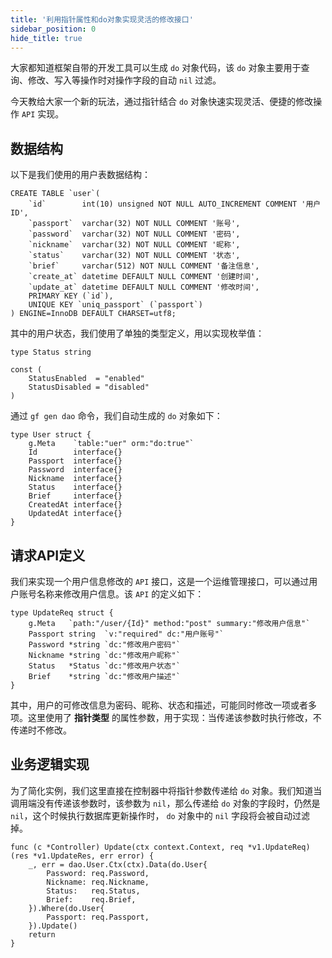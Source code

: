 ```yaml
---
title: '利用指针属性和do对象实现灵活的修改接口'
sidebar_position: 0
hide_title: true
---
```


大家都知道框架自带的开发工具可以生成 `do` 对象代码，该 `do` 对象主要用于查询、修改、写入等操作时对操作字段的自动 `nil` 过滤。

今天教给大家一个新的玩法，通过指针结合 `do` 对象快速实现灵活、便捷的修改操作 `API` 实现。

## 数据结构

以下是我们使用的用户表数据结构：

```
CREATE TABLE `user`(
    `id`        int(10) unsigned NOT NULL AUTO_INCREMENT COMMENT '用户ID',
    `passport`  varchar(32) NOT NULL COMMENT '账号',
    `password`  varchar(32) NOT NULL COMMENT '密码',
    `nickname`  varchar(32) NOT NULL COMMENT '昵称',
    `status`    varchar(32) NOT NULL COMMENT '状态',
    `brief`     varchar(512) NOT NULL COMMENT '备注信息',
    `create_at` datetime DEFAULT NULL COMMENT '创建时间',
    `update_at` datetime DEFAULT NULL COMMENT '修改时间',
    PRIMARY KEY (`id`),
    UNIQUE KEY `uniq_passport` (`passport`)
) ENGINE=InnoDB DEFAULT CHARSET=utf8;
```

其中的用户状态，我们使用了单独的类型定义，用以实现枚举值：

```
type Status string

const (
	StatusEnabled  = "enabled"
	StatusDisabled = "disabled"
)
```

通过 `gf gen dao` 命令，我们自动生成的 `do` 对象如下：

```
type User struct {
	g.Meta    `table:"uer" orm:"do:true"`
	Id        interface{}
	Passport  interface{}
	Password  interface{}
	Nickname  interface{}
	Status    interface{}
	Brief     interface{}
	CreatedAt interface{}
	UpdatedAt interface{}
}
```

## 请求API定义

我们来实现一个用户信息修改的 `API` 接口，这是一个运维管理接口，可以通过用户账号名称来修改用户信息。该 `API` 的定义如下：

```
type UpdateReq struct {
	g.Meta   `path:"/user/{Id}" method:"post" summary:"修改用户信息"`
	Passport string  `v:"required" dc:"用户账号"`
	Password *string `dc:"修改用户密码"`
	Nickname *string `dc:"修改用户昵称"`
	Status   *Status `dc:"修改用户状态"`
	Brief    *string `dc:"修改用户描述"`
}
```

其中，用户的可修改信息为密码、昵称、状态和描述，可能同时修改一项或者多项。这里使用了 **指针类型** 的属性参数，用于实现：当传递该参数时执行修改，不传递时不修改。

## 业务逻辑实现

为了简化实例，我们这里直接在控制器中将指针参数传递给 `do` 对象。我们知道当调用端没有传递该参数时，该参数为 `nil`，那么传递给 `do` 对象的字段时，仍然是 `nil`，这个时候执行数据库更新操作时， `do` 对象中的 `nil` 字段将会被自动过滤掉。

```
func (c *Controller) Update(ctx context.Context, req *v1.UpdateReq) (res *v1.UpdateRes, err error) {
	_, err = dao.User.Ctx(ctx).Data(do.User{
		Password: req.Password,
		Nickname: req.Nickname,
		Status:   req.Status,
		Brief:    req.Brief,
	}).Where(do.User{
		Passport: req.Passport,
	}).Update()
	return
}
```